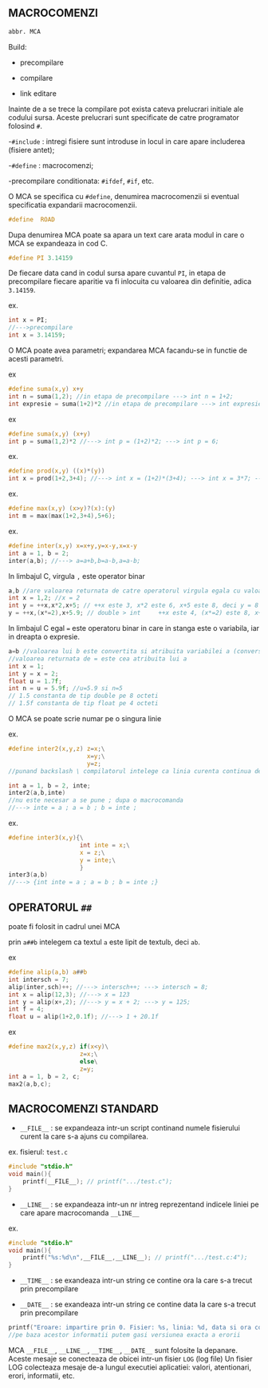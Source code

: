 ## MACROCOMENZI

```txt
abbr. MCA
```

Build:

- precompilare

- compilare

- link editare

Inainte de a se trece la compilare pot exista cateva prelucrari initiale ale codului sursa. Aceste prelucrari sunt specificate de catre programator folosind ```#```.

-```#include``` : intregi fisiere sunt introduse in locul in care apare includerea (fisiere antet);

-```#define``` : macrocomenzi;

-precompilare conditionata: ```#ifdef```, ```#if```, etc.

O MCA se specifica cu ```#define```, denumirea macrocomenzii si eventual specificatia expandarii macrocomenzii.

```c
#define  ROAD
```

Dupa denumirea MCA poate sa apara un text care arata modul in care o MCA se expandeaza in  cod C.

```c
#define PI 3.14159
```

De fiecare data cand in codul sursa apare cuvantul ```PI```, in etapa de precompilare fiecare aparitie va fi inlocuita cu valoarea din definitie, adica ```3.14159```. 

ex.
```c
int x = PI;
//--->precompilare
int x = 3.14159;
```

O MCA poate avea parametri; expandarea MCA facandu-se in functie de acesti parametri.

ex
```c
#define suma(x,y) x+y
int n = suma(1,2); //in etapa de precompilare ---> int n = 1+2;
int expresie = suma(1+2)*2 //in etapa de precompilare ---> int expresie = (1+2)*2; ---> int expresie = 5;
```

ex
```c
#define suma(x,y) (x+y)
int p = suma(1,2)*2 //---> int p = (1+2)*2; ---> int p = 6;
```

ex.
```c
#define prod(x,y) ((x)*(y))
int x = prod(1+2,3+4); //---> int x = (1+2)*(3+4); ---> int x = 3*7; ---> int x = 21;
```

ex.
```c
#define max(x,y) (x>y)?(x):(y)
int m = max(max(1+2,3+4),5+6);
```

ex.
```c
#define inter(x,y) x=x+y,y=x-y,x=x-y
int a = 1, b = 2;
inter(a,b); //---> a=a+b,b=a-b,a=a-b;
```

In limbajul C, virgula ```,``` este operator binar

```c
a,b //are valoarea returnata de catre operatorul virgula egala cu valoarea lui b
int x = 1,2; //x = 2
int y = ++x,x*2,x+5; // ++x este 3, x*2 este 6, x+5 este 8, deci y = 8
y = ++x,(x*=2),x+5.9; // double > int     ++x este 4, (x*=2) este 8, x+5.9 este 13.9
```

In limbajul C egal ```=``` este operatoru binar in care in stanga este o variabila, iar in dreapta o expresie.

```c
a=b //valoarea lui b este convertita si atribuita variabilei a (conversie la tipul variabilei a)
//valoarea returnata de = este cea atribuita lui a
int x = 1;
int y = x = 2;
float u = 1.7f;
int n = u = 5.9f; //u=5.9 si n=5
// 1.5 constanta de tip double pe 8 octeti
// 1.5f constanta de tip float pe 4 octeti
```

O MCA se poate scrie numar pe o singura linie

ex.
```c
#define inter2(x,y,z) z=x;\
                      x=y;\
                      y=z;
//punand backslash \ compilatorul intelege ca linia curenta continua dedesubt

int a = 1, b = 2, inte;
inter2(a,b,inte) 
//nu este necesar a se pune ; dupa o macrocomanda
//---> inte = a ; a = b ; b = inte ;
```

ex.
```c
#define inter3(x,y){\
                    int inte = x;\
                    x = z;\
                    y = inte;\
                    }
inter3(a,b)
//---> {int inte = a ; a = b ; b = inte ;}
```

## OPERATORUL ```##```

poate fi folosit in cadrul unei MCA

prin ```a##b``` intelegem ca textul ```a``` este lipit de textul```b```, deci ```ab```.

ex 
```c
#define alip(a,b) a##b
int intersch = 7;
alip(inter,sch)++; //---> intersch++; ---> intersch = 8;
int x = alip(12,3); //---> x = 123
int y = alip(x+,2); //---> y = x + 2; ---> y = 125;
int f = 4;
float u = alip(1+2,0.1f); //---> 1 + 20.1f
```

ex
```c
#define max2(x,y,z) if(x<y)\
                    z=x;\
                    else\
                    z=y;
int a = 1, b = 2, c;
max2(a,b,c);
```

## MACROCOMENZI STANDARD

- ```__FILE__``` : se expandeaza intr-un script continand numele fisierului curent la care s-a ajuns cu compilarea.

ex. fisierul: ```test.c```
```c
#include "stdio.h"
void main(){
    printf(__FILE__); // printf(".../test.c");
}
```

- ```__LINE__``` : se expandeaza intr-un nr intreg reprezentand indicele liniei pe care apare macrocomanda ```__LINE__```

ex.
```c
#include "stdio.h"
void main(){
    printf("%s:%d\n",__FILE__,__LINE__); // printf(".../test.c:4");
}
```

- ```__TIME__``` : se exandeaza intr-un string ce contine ora la care s-a trecut prin precompilare

- ```__DATE__``` : se exandeaza intr-un string ce contine data la care s-a trecut prin precompilare

```c
printf("Eroare: impartire prin 0. Fisier: %s, linia: %d, data si ora compilarii %s %s\n", __FILE__, __LINE__, __DATE__, __TIME__);
//pe baza acestor informatii putem gasi versiunea exacta a erorii
```

MCA ```__FILE__```, ```__LINE__```, ```__TIME__```, ```__DATE__``` sunt folosite la depanare. Aceste mesaje se conecteaza de obicei intr-un fisier ```LOG``` (log file)
Un fisier LOG colecteaza mesaje de-a lungul executiei aplicatiei: valori, atentionari, erori, informatii, etc.